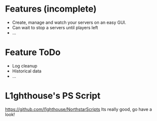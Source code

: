 # Features (incomplete)
- Create, manage and watch your servers on an easy GUI.
- Can wait to stop a servers until players left
- ...

# Feature ToDo
- Log cleanup
- Historical data
- ...

# L1ghthouse's PS Script
https://github.com/l1ghthouse/NorthstarScripts
Its really good, go have a look!


